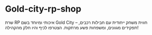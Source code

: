 # Gold-city-rp-shop
שרת RP איכותי ומיוחד בשם Gold City – חווית משחק ייחודית עם חבילות רכבים, תפקידים מגוונים, ומשפחות פשע מרתקות. הצטרפו לכיף והיו חלק מהקהילה!
